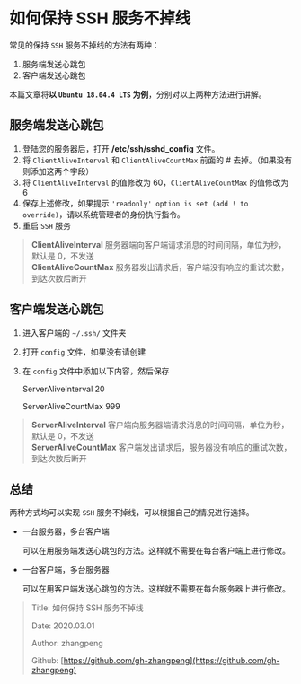 # 如何保持 SSH 服务不掉线

常见的保持 `SSH` 服务不掉线的方法有两种：

1. 服务端发送心跳包
2. 客户端发送心跳包  

本篇文章将**以 `Ubuntu 18.04.4 LTS` 为例**，分别对以上两种方法进行讲解。

## 服务端发送心跳包

1. 登陆您的服务器后，打开 **/etc/ssh/sshd\_config** 文件。
2. 将 `ClientAliveInterval` 和 `ClientAliveCountMax` 前面的 \# 去掉。（如果没有则添加这两个字段）
3. 将 `ClientAliveInterval` 的值修改为 60，`ClientAliveCountMax` 的值修改为 6
4. 保存上述修改，如果提示 `'readonly' option is set (add ! to override)`，请以系统管理者的身份执行指令。
5. 重启 `SSH` 服务

> **ClientAliveInterval** 服务器端向客户端请求消息的时间间隔，单位为秒，默认是 0，不发送  
> **ClientAliveCountMax** 服务器发出请求后，客户端没有响应的重试次数，到达次数后断开

## 客户端发送心跳包

1. 进入客户端的 `~/.ssh/` 文件夹
2. 打开 `config` 文件，如果没有请创建
3. 在 `config` 文件中添加以下内容，然后保存  

   ServerAliveInterval 20  

   ServerAliveCountMax 999

> **ServerAliveInterval** 客户端向服务器端请求消息的时间间隔，单位为秒，默认是 0，不发送  
> **ServerAliveCountMax** 客户端发出请求后，服务器没有响应的重试次数，到达次数后断开

## 总结

两种方式均可以实现 `SSH` 服务不掉线，可以根据自己的情况进行选择。

* 一台服务器，多台客户端  

    可以在用服务端发送心跳包的方法。这样就不需要在每台客户端上进行修改。

* 一台客户端，多台服务器  

    可以在用客户端发送心跳包的方法。这样就不需要在每台服务器上进行修改。

> Title: 如何保持 SSH 服务不掉线
>
> Date: 2020.03.01
>
> Author: zhangpeng
>
> Github: [https://github.com/gh-zhangpeng](https://github.com/gh-zhangpeng)

